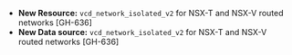 * **New Resource:** `vcd_network_isolated_v2` for NSX-T and NSX-V routed networks [GH-636]
* **New Data source:** `vcd_network_isolated_v2` for NSX-T and NSX-V routed networks [GH-636]
